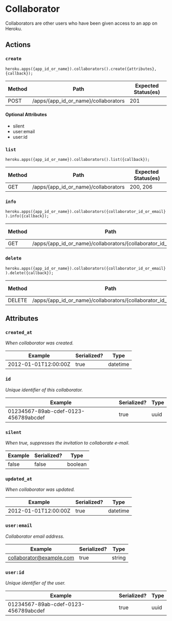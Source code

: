 # Collaborator

Collaborators are other users who have been given access to an app on Heroku.

## Actions

### `create`

`heroku.apps({app_id_or_name}).collaborators().create({attributes}, {callback});`

Method | Path | Expected Status(es)
--- | --- | ---
POST | /apps/{app_id_or_name}/collaborators | 201

#### Optional Attributes

- silent
- user:email
- user:id


### `list`

`heroku.apps({app_id_or_name}).collaborators().list({callback});`

Method | Path | Expected Status(es)
--- | --- | ---
GET | /apps/{app_id_or_name}/collaborators | 200, 206

### `info`

`heroku.apps({app_id_or_name}).collaborators({collaborator_id_or_email}).info({callback});`

Method | Path | Expected Status(es)
--- | --- | ---
GET | /apps/{app_id_or_name}/collaborators/{collaborator_id_or_email} | 200

### `delete`

`heroku.apps({app_id_or_name}).collaborators({collaborator_id_or_email}).delete({callback});`

Method | Path | Expected Status(es)
--- | --- | ---
DELETE | /apps/{app_id_or_name}/collaborators/{collaborator_id_or_email} | 200

## Attributes

### `created_at`

*When collaborator was created.*

Example | Serialized? | Type
--- | --- | ---
2012-01-01T12:00:00Z | true | datetime

### `id`

*Unique identifier of this collaborator.*

Example | Serialized? | Type
--- | --- | ---
01234567-89ab-cdef-0123-456789abcdef | true | uuid

### `silent`

*When true, suppresses the invitation to collaborate e-mail.*

Example | Serialized? | Type
--- | --- | ---
false | false | boolean

### `updated_at`

*When collaborator was updated.*

Example | Serialized? | Type
--- | --- | ---
2012-01-01T12:00:00Z | true | datetime

### `user:email`

*Collaborator email address.*

Example | Serialized? | Type
--- | --- | ---
collaborator@example.com | true | string

### `user:id`

*Unique identifier of the user.*

Example | Serialized? | Type
--- | --- | ---
01234567-89ab-cdef-0123-456789abcdef | true | uuid

